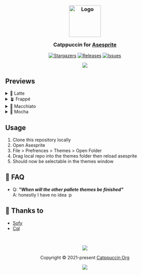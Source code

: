<h3 align="center">
	<img src="https://raw.githubusercontent.com/catppuccin/catppuccin/main/assets/logos/exports/1544x1544_circle.png" width="100" alt="Logo"/><br/>
	<img src="https://raw.githubusercontent.com/catppuccin/catppuccin/main/assets/misc/transparent.png" height="30" width="0px"/>
	Catppuccin for <a href="https://www.aseprite.org">Asesprite</a>
	<img src="https://raw.githubusercontent.com/catppuccin/catppuccin/main/assets/misc/transparent.png" height="30" width="0px"/>
</h3>

<p align="center">
	<a href="https://github.com/sofyXI/asesprite/stargazers">
		<img alt="Stargazers" src="https://img.shields.io/github/stars/sofyXI/asesprite?style=for-the-badge&logo=starship&color=C9CBFF&logoColor=D9E0EE&labelColor=302D41"></a>
	<a href="https://github.com/sofyXI/asesprite/releases/latest">
		<img alt="Releases" src="https://img.shields.io/github/release/sofyXI/asesprite.svg?style=for-the-badge&logo=github&color=F2CDCD&logoColor=D9E0EE&labelColor=302D41"/></a>
	<a href="https://github.com/sofyXI/asesprite/issues">
		<img alt="Issues" src="https://img.shields.io/github/issues/sofyXI/asesprite?style=for-the-badge&logo=gitbook&color=B5E8E0&logoColor=D9E0EE&labelColor=302D41"></a>
</p>

<p align="center">
	<img src="https://github.com/sofyXI/asesprite/blob/main/Images/MochaPreview.png"/>
</p>

## Previews

<details>
<summary>🌻 Latte</summary>
WIP
</details>
<details>
<summary>🪴 Frappé</summary>
WIP
</details>
<details>
<summary>🌺 Macchiato</summary>
WIP
</details>
<details>
<summary>🌿 Mocha</summary>
<img src="https://github.com/sofyXI/asesprite/blob/main/Images/MochaPreview.png"/>
</details>

## Usage

1. Clone this repository locally
2. Open Asesprite
3. File > Prefrences > Themes > Open Folder
4. Drag local repo into the themes folder then reload asesprite
5. Should now be selectable in the themes window

<!-- this section is optional -->
## 🙋 FAQ

-	Q: **_"When will the other pallete themes be finished"_**\
	A: honestly I have no idea :p

## 💝 Thanks to

- [Sofy](https://github.com/sofyXI)
- [Cql](https://github.com/Cequallium)

&nbsp;

<p align="center">
	<img src="https://raw.githubusercontent.com/catppuccin/catppuccin/main/assets/footers/gray0_ctp_on_line.svg?sanitize=true" />
</p>

<p align="center">
	Copyright &copy; 2021-present <a href="https://github.com/catppuccin" target="_blank">Catppuccin Org</a>
</p>

<p align="center">
	<a href="https://github.com/catppuccin/catppuccin/blob/main/LICENSE"><img src="https://img.shields.io/static/v1.svg?style=for-the-badge&label=License&message=MIT&logoColor=d9e0ee&colorA=363a4f&colorB=b7bdf8"/></a>
</p>
